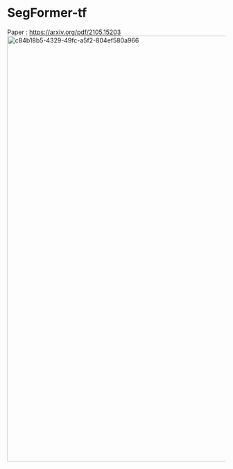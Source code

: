 # SegFormer-tf

Paper : https://arxiv.org/pdf/2105.15203
<img width="979" alt="c84b18b5-4329-49fc-a5f2-804ef580a966" src="https://user-images.githubusercontent.com/88665786/215752739-6969b6f5-d2b0-4b04-8634-09ef33ae10d5.png">

